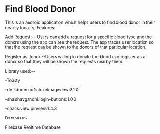 
# Find Blood Donor

This is an android application which helps users to find blood donor in their nearby locality.
Features:-

Add Request:--
Users can add a request for a specific blood type and the donors using the app can see the request.
The app traces user location so that the request can be shown to the donors of that particular location.

Register as donor:--Users willing to donate the blood can register as a donor so that they will be shown the requests nearby them.

Library used:--

-Toasty

-de.hdodenhof:circleimageview:3.1.0

-shaishavgandhi:login-buttons:1.0.0

-chaos.view:pinview:1.4.3

Database:-

Firebase Realtime Database
